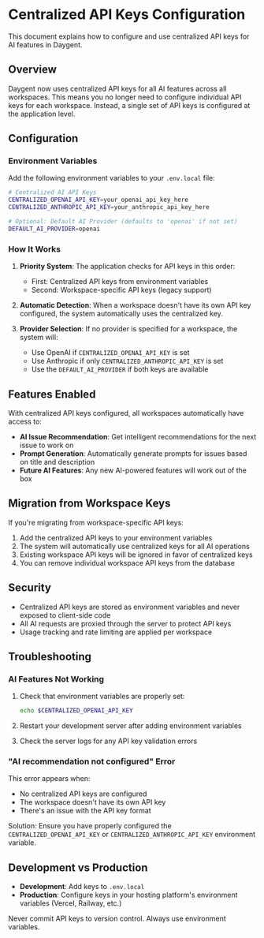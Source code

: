 # Centralized API Keys Configuration

This document explains how to configure and use centralized API keys for AI features in Daygent.

## Overview

Daygent now uses centralized API keys for all AI features across all workspaces. This means you no longer need to configure individual API keys for each workspace. Instead, a single set of API keys is configured at the application level.

## Configuration

### Environment Variables

Add the following environment variables to your `.env.local` file:

```bash
# Centralized AI API Keys
CENTRALIZED_OPENAI_API_KEY=your_openai_api_key_here
CENTRALIZED_ANTHROPIC_API_KEY=your_anthropic_api_key_here

# Optional: Default AI Provider (defaults to 'openai' if not set)
DEFAULT_AI_PROVIDER=openai
```

### How It Works

1. **Priority System**: The application checks for API keys in this order:
   - First: Centralized API keys from environment variables
   - Second: Workspace-specific API keys (legacy support)

2. **Automatic Detection**: When a workspace doesn't have its own API key configured, the system automatically uses the centralized key.

3. **Provider Selection**: If no provider is specified for a workspace, the system will:
   - Use OpenAI if `CENTRALIZED_OPENAI_API_KEY` is set
   - Use Anthropic if only `CENTRALIZED_ANTHROPIC_API_KEY` is set
   - Use the `DEFAULT_AI_PROVIDER` if both keys are available

## Features Enabled

With centralized API keys configured, all workspaces automatically have access to:

- **AI Issue Recommendation**: Get intelligent recommendations for the next issue to work on
- **Prompt Generation**: Automatically generate prompts for issues based on title and description
- **Future AI Features**: Any new AI-powered features will work out of the box

## Migration from Workspace Keys

If you're migrating from workspace-specific API keys:

1. Add the centralized API keys to your environment variables
2. The system will automatically use centralized keys for all AI operations
3. Existing workspace API keys will be ignored in favor of centralized keys
4. You can remove individual workspace API keys from the database

## Security

- Centralized API keys are stored as environment variables and never exposed to client-side code
- All AI requests are proxied through the server to protect API keys
- Usage tracking and rate limiting are applied per workspace

## Troubleshooting

### AI Features Not Working

1. Check that environment variables are properly set:
   ```bash
   echo $CENTRALIZED_OPENAI_API_KEY
   ```

2. Restart your development server after adding environment variables

3. Check the server logs for any API key validation errors

### "AI recommendation not configured" Error

This error appears when:
- No centralized API keys are configured
- The workspace doesn't have its own API key
- There's an issue with the API key format

Solution: Ensure you have properly configured the `CENTRALIZED_OPENAI_API_KEY` or `CENTRALIZED_ANTHROPIC_API_KEY` environment variable.

## Development vs Production

- **Development**: Add keys to `.env.local`
- **Production**: Configure keys in your hosting platform's environment variables (Vercel, Railway, etc.)

Never commit API keys to version control. Always use environment variables.